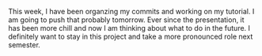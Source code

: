 This week, I have been organzing my commits and working on my tutorial. I am going to push that probably tomorrow. 
Ever since the presentation, it has been more chill and now I am thinking about what to do in the future. I definitely 
want to stay in this project and take a more pronounced role next semester.

